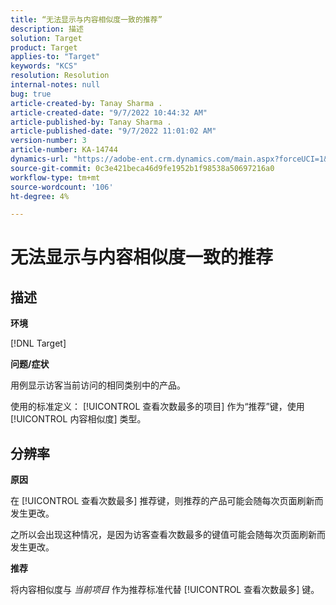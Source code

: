 ```yaml
---
title: “无法显示与内容相似度一致的推荐”
description: 描述
solution: Target
product: Target
applies-to: "Target"
keywords: "KCS"
resolution: Resolution
internal-notes: null
bug: true
article-created-by: Tanay Sharma .
article-created-date: "9/7/2022 10:44:32 AM"
article-published-by: Tanay Sharma .
article-published-date: "9/7/2022 11:01:02 AM"
version-number: 3
article-number: KA-14744
dynamics-url: "https://adobe-ent.crm.dynamics.com/main.aspx?forceUCI=1&pagetype=entityrecord&etn=knowledgearticle&id=d1bc1008-9a2e-ed11-9db1-002248086735"
source-git-commit: 0c3e421beca46d9fe1952b1f98538a50697216a0
workflow-type: tm+mt
source-wordcount: '106'
ht-degree: 4%

---
```


# 无法显示与内容相似度一致的推荐

## 描述


<b>环境</b>

[!DNL Target]



<b>问题/症状</b>

用例显示访客当前访问的相同类别中的产品。

使用的标准定义： [!UICONTROL 查看次数最多的项目] 作为“推荐”键，使用 [!UICONTROL 内容相似度] 类型。


## 分辨率


<b>原因</b>

在 [!UICONTROL 查看次数最多] 推荐键，则推荐的产品可能会随每次页面刷新而发生更改。

之所以会出现这种情况，是因为访客查看次数最多的键值可能会随每次页面刷新而发生更改。



<b>推荐</b>

将内容相似度与 *当前项目* 作为推荐标准代替 [!UICONTROL 查看次数最多] 键。
